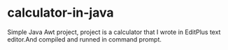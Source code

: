 # calculator-in-java
Simple Java Awt project, project is a calculator that I wrote in EditPlus text editor.And compiled and runned in command prompt.
